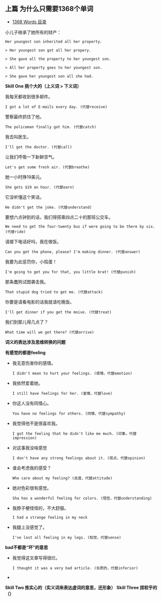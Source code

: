 ## 上篇 为什么只需要1368个单词

- [1368 Words 目录](./index.md)

小儿子继承了她所有的财产：

    Her youngest son inherited all her property.

    > Her youngest son got all her propery.

    > She gave all the property to her youngest son.

    > All her property goes to her youngest son.

    > She gave her youngest son all she had.

**Skill One   挑个大的（上义词 > 下义词）**

我每天都收到很多邮件。

    I got a lot of E-mails every day. (代替receive)

警察最终抓住了他。

    The policeman finally got him. (代替catch)

我去叫医生。

    I'll got the doctor. (代替call)

让我们呼吸一下新鲜空气。

    Let's get some fresh air. (代替breathe)

她一小时挣19美元。

    She gets $19 an hour. (代替earn)

它没听懂这个笑话。

    He didn't get the joke. (代替understand)

要想六点钟到的话，我们得搭乘四点二十的那班公交车。

    We need to get the four-twenty bus if were going to be there by six. (代替ride)

请接下电话好吗，我在做饭。

    Can you get the phone, please? I'm making dinner. (代替answer)

我要为此惩罚你，小捣蛋！

    I'm going to get you for that, you little brat! (代替punish)

那条蠢狗试图袭击我。

    That stupid dog tried to get me. (代替attack)

你要是请看电影的话我就请吃晚饭。

    I'll get dinner if you get the moive. (代替treat)

我们到那儿得几点了？

    What time will we get there? (代替arrive)

**词义的表达涉及思维转换的问题**

**有感觉的都是feeling**

- 我无意伤害你的感情。

      I didn't mean to hurt your feelings. (感情，代替emotion)

- 我依然爱着她。

      I still have feelings for her. (爱情，代替love)

- 你这人没有同情心。

      You have no feelings for others. (同情，代替sympathy)

- 我觉得他不是很喜欢我。

      I got the feeling that he didn't like me much. (印象，代替impression)

- 对这事我没啥感觉

      I don't have any strong feelings about it. (观点，代替opinion)

- 谁会考虑我的感受？

      Who care about my feeling? (态度，代替attitude)

- 她对色彩很有感觉。

      Sha has a wonderful feeling for colors. (悟性，代替understanding)

- 我脖子梗怪怪的，不大舒服。

      I had a strange feeling in my neck

- 我腿上没感觉了。

      I've lost all feeling in my legs. (知觉，代替sense)

**bad不都是“坏”的意思**

- 我觉得这文章写得很烂。

      I thought it was a very bad article. (劣质的，代替inferior)

- 

**Skill Two   拣实心的（实义词来表达虚词的意思，还形象）**
**Skill Three 捏软乎的（）**